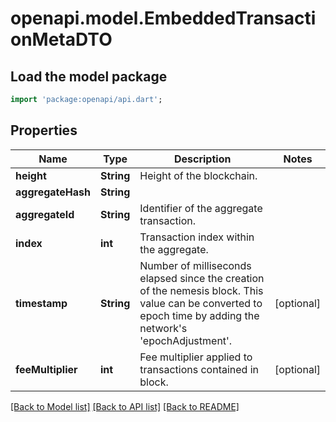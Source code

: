 # openapi.model.EmbeddedTransactionMetaDTO

## Load the model package
```dart
import 'package:openapi/api.dart';
```

## Properties
Name | Type | Description | Notes
------------ | ------------- | ------------- | -------------
**height** | **String** | Height of the blockchain. | 
**aggregateHash** | **String** |  | 
**aggregateId** | **String** | Identifier of the aggregate transaction. | 
**index** | **int** | Transaction index within the aggregate. | 
**timestamp** | **String** | Number of milliseconds elapsed since the creation of the nemesis block. This value can be converted to epoch time by adding the network's 'epochAdjustment'. | [optional] 
**feeMultiplier** | **int** | Fee multiplier applied to transactions contained in block. | [optional] 

[[Back to Model list]](../README.md#documentation-for-models) [[Back to API list]](../README.md#documentation-for-api-endpoints) [[Back to README]](../README.md)


